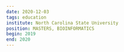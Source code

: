 ```yaml
---
date: 2020-12-03
tags: education
institute: North Carolina State University
position: MASTERS, BIOINFORMATICS
begin: 2019
end: 2020
---
```

